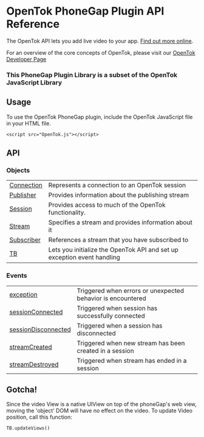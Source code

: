 # OpenTok PhoneGap Plugin API Reference

The OpenTok API lets you add live video to your app. [Find out more online](http://www.tokbox.com/opentok/api).

For an overview of the core concepts of OpenTok, please visit our [OpenTok Developer Page](http://www.tokbox.com/opentok/api/documentation/gettingstarted)

### This PhoneGap Plugin Library is a subset of the OpenTok JavaScript Library

## Usage

To use the OpenTok PhoneGap plugin, include the OpenTok JavaScript file in your HTML file.

` <script src="OpenTok.js"></script> `

## API

### Objects

<table>
	<tr>
		<td>
      <a href="/opentok/PhoneGap-Plugin/blob/master/docs/connection.md">Connection</a>
    </td>
    <td>Represents a connection to an OpenTok session</td>
	</tr>
	<tr>
		<td>
      <a href="/opentok/PhoneGap-Plugin/blob/master/docs/publisher.md">Publisher</a>
    </td>
    <td>Provides information about the publishing stream</td>
	</tr>
	<tr>
		<td>
      <a href="/opentok/PhoneGap-Plugin/blob/master/docs/session.md">Session</a>
    </td>
    <td>Provides access to much of the OpenTok functionality.</td>
	</tr>
	<tr>
		<td>
      <a href="/opentok/PhoneGap-Plugin/blob/master/docs/stream.md">Stream</a>
    </td>
    <td>Specifies a stream and provides information about it</td>
	</tr>
	<tr>
		<td>
      <a href="/opentok/PhoneGap-Plugin/blob/master/docs/subscriber.md">Subscriber</a>
    </td>
    <td>References a stream that you have subscribed to</td>
	</tr>
	<tr>
		<td>
      <a href="/opentok/PhoneGap-Plugin/blob/master/docs/tb.md">TB</a>
    </td>
    <td>Lets you initialize the OpenTok API and set up exception event handling</td>
	</tr>
</table>


### Events

<table>
	<tr>
		<td>
      <a href="/opentok/PhoneGap-Plugin/blob/master/docs/exceptionEvent.md">exception</a>
    </td>
		<td>Triggered when errors or unexpected behavior is encountered</td>
	</tr>
	<tr>
		<td>
      <a href="/opentok/PhoneGap-Plugin/blob/master/docs/sessionEvents.md">sessionConnected</a>
    </td>
		<td>Triggered when session has successfully connected</td>
	</tr>
	<tr>
		<td>
      <a href="/opentok/PhoneGap-Plugin/blob/master/docs/sessionEvents.md">sessionDisconnected</a>
    </td>
		<td>Triggered when a session has disconnected</td>
	</tr>
	<tr>
		<td>
      <a href="/opentok/PhoneGap-Plugin/blob/master/docs/streamEvents.md">streamCreated</a>
    </td>
		<td>Triggered when new stream has been created in a session</td>
	</tr>
	<tr>
		<td>
      <a href="/opentok/PhoneGap-Plugin/blob/master/docs/streamEvents.md">streamDestroyed</a>
    </td>
		<td>Triggered when stream has ended in a session</td>
	</tr>
</table>


## Gotcha!

Since the video View is a native UIView on top of the phoneGap's web view, moving the 'object' DOM will have no effect on the video. To update Video position, call this function:

    TB.updateViews()


